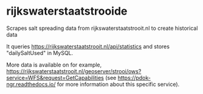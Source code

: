 # rijkswaterstaatstrooide
Scrapes salt spreading data from rijkswaterstaatstrooit.nl to create historical data

It queries https://rijkswaterstaatstrooit.nl/api/statistics and stores "dailySaltUsed" in MySQL.

More data is available on for example, https://rijkswaterstaatstrooit.nl/geoserver/strooi/ows?service=WFS&request=GetCapabilities (see https://pdok-ngr.readthedocs.io/ for more information about this specific service).
